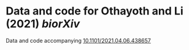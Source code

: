 # Data and code for Othayoth and Li (2021) *biorXiv*

Data and code accompanying [10.1101/2021.04.06.438657](https://doi.org/10.1101/2021.04.06.438657)
